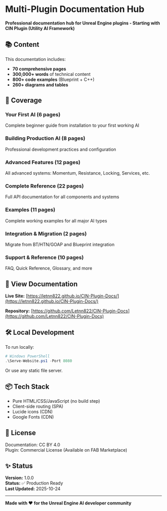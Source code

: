 # Multi-Plugin Documentation Hub

**Professional documentation hub for Unreal Engine plugins - Starting with CIN Plugin (Utility AI Framework)**

## 📚 Content

This documentation includes:
- **70 comprehensive pages**
- **300,000+ words** of technical content
- **800+ code examples** (Blueprint + C++)
- **260+ diagrams and tables**

## 🎯 Coverage

### Your First AI (6 pages)
Complete beginner guide from installation to your first working AI

### Building Production AI (8 pages)
Professional development practices and configuration

### Advanced Features (12 pages)
All advanced systems: Momentum, Resistance, Locking, Services, etc.

### Complete Reference (22 pages)
Full API documentation for all components and systems

### Examples (11 pages)
Complete working examples for all major AI types

### Integration & Migration (2 pages)
Migrate from BT/HTN/GOAP and Blueprint integration

### Support & Reference (10 pages)
FAQ, Quick Reference, Glossary, and more

## 🚀 View Documentation

**Live Site:** [https://letnn822.github.io/CIN-Plugin-Docs/](https://letnn822.github.io/CIN-Plugin-Docs/)

**Repository:** [https://github.com/Letnn822/CIN-Plugin-Docs](https://github.com/Letnn822/CIN-Plugin-Docs)

## 🛠️ Local Development

To run locally:
```powershell
# Windows PowerShell
.\Serve-Website.ps1 -Port 8080
```

Or use any static file server.

## 📦 Tech Stack

- Pure HTML/CSS/JavaScript (no build step)
- Client-side routing (SPA)
- Lucide icons (CDN)
- Google Fonts (CDN)

## 📄 License

Documentation: CC BY 4.0  
Plugin: Commercial License (Available on FAB Marketplace)

## ✨ Status

**Version:** 1.0.0  
**Status:** ✅ Production Ready  
**Last Updated:** 2025-10-24

---

**Made with ❤️ for the Unreal Engine AI developer community**

